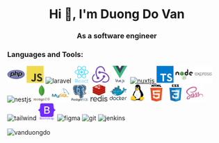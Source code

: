 <h1 align="center">Hi 👋, I'm Duong Do Van</h1>
<h3 align="center">As a software engineer</h3>

<h3 align="left">Languages and Tools:</h3>
<p align="left">
            <a href="https://www.php.net" target="_blank" rel="noreferrer" style="text-decoration:none;">
            <img src="https://raw.githubusercontent.com/devicons/devicon/master/icons/php/php-original.svg" alt="php" width="40" height="40" />
        </a>
         <a href="https://developer.mozilla.org/en-US/docs/Web/JavaScript" target="_blank" rel="noreferrer" style="text-decoration: none">
        <img src="https://raw.githubusercontent.com/devicons/devicon/master/icons/javascript/javascript-original.svg" alt="javascript" width="40" height="40" />
    </a>
    <a href="https://laravel.com/" target="_blank" rel="noreferrer" style="text-decoration: none">
        <img src="https://github.com/laravel/art/blob/master/laravel-logo.png" alt="laravel" width="40" height="40" />
    </a>
    <a href="https://reactjs.org/" target="blank" rel="noreferrer" style="text-decoration: none">
        <img src="https://raw.githubusercontent.com/devicons/devicon/master/icons/react/react-original-wordmark.svg" alt="react" width="40" height="40" />
    </a>
    <a href="https://redux.js.org" target="_blank" rel="noreferrer" style="text-decoration: none">
        <img src="https://raw.githubusercontent.com/devicons/devicon/master/icons/redux/redux-original.svg" alt="redux" width="40" height="40" />
    </a>
    <a href="https://vuejs.org/" target="_blank" rel="noreferrer" style="text-decoration: none">
        <img src="https://raw.githubusercontent.com/devicons/devicon/master/icons/vuejs/vuejs-original-wordmark.svg" alt="vuejs" width="40" height="40" />
    </a>
    <a href="https://nuxtjs.org/" target="_blank" rel="noreferrer"> <img src="https://www.vectorlogo.zone/logos/nuxtjs/nuxtjs-icon.svg" alt="nuxtjs" width="40" height="40"/> </a>
    <a href="https://www.typescriptlang.org/" target="_blank" rel="noreferrer" style="text-decoration: none">
        <img src="https://raw.githubusercontent.com/devicons/devicon/master/icons/typescript/typescript-original.svg" alt="typescript" width="40" height="40" />
    </a>
    <a href="https://nodejs.org" target="_blank" rel="noreferrer" style="text-decoration: none">
        <img src="https://raw.githubusercontent.com/devicons/devicon/master/icons/nodejs/nodejs-original-wordmark.svg" alt="nodejs" width="40" height="40" />
    </a>
    <a href="https://expressjs.com" target="_blank" rel="noreferrer" style="text-decoration: none">
        <img src="https://raw.githubusercontent.com/devicons/devicon/master/icons/express/express-original-wordmark.svg" alt="express" width="40" height="40" />
    </a>
    <a href="https://nestjs.com" target="_blank" rel="noreferrer" style="text-decoration: none">
        <img src="https://nestjs.com/logo-small-gradient.76616405.svg" alt="nestjs" width="40" height="40" />
    </a>
    <a href="https://www.mongodb.com/" target="_blank" rel="noreferrer" style="text-decoration: none">
        <img src="https://raw.githubusercontent.com/devicons/devicon/master/icons/mongodb/mongodb-original-wordmark.svg" alt="mongodb" width="40" height="40" />
    </a>
    <a href="https://www.mysql.com/" target="_blank" rel="noreferrer" style="text-decoration: none">
        <img src="https://raw.githubusercontent.com/devicons/devicon/master/icons/mysql/mysql-original-wordmark.svg" alt="mysql" width="40" height="40" />
    </a>
    <a href="https://www.postgresql.org" target="_blank" rel="noreferrer" style="text-decoration: none">
        <img src="https://raw.githubusercontent.com/devicons/devicon/master/icons/postgresql/postgresql-original-wordmark.svg" alt="postgresql" width="40" height="40" />
    </a>
    <a href="https://redis.io" target="_blank" rel="noreferrer" style="text-decoration: none">
        <img src="https://raw.githubusercontent.com/devicons/devicon/master/icons/redis/redis-original-wordmark.svg" alt="redis" width="40" height="40" />
    </a>
    <a href="https://www.docker.com/" target="_blank" rel="noreferrer" style="text-decoration: none">
        <img src="https://raw.githubusercontent.com/devicons/devicon/master/icons/docker/docker-original-wordmark.svg" alt="docker" width="40" height="40" />
    </a>
    <a href="https://www.linux.org/" target="_blank" rel="noreferrer" style="text-decoration: none">
        <img src="https://raw.githubusercontent.com/devicons/devicon/master/icons/linux/linux-original.svg" alt="linux" width="40" height="40" />
    </a>
    <a href="https://www.w3.org/html/" target="_blank" rel="noreferrer" style="text-decoration: none">
        <img src="https://raw.githubusercontent.com/devicons/devicon/master/icons/html5/html5-original-wordmark.svg" alt="html5" width="40" height="40" />
    </a>
    <a href="https://www.w3schools.com/css/" target="_blank" rel="noreferrer" style="text-decoration: none">
        <img src="https://raw.githubusercontent.com/devicons/devicon/master/icons/css3/css3-original-wordmark.svg" alt="css3" width="40" height="40" />
    </a>
    <a href="https://sass-lang.com" target="_blank" rel="noreferrer" style="text-decoration: none">
        <img src="https://raw.githubusercontent.com/devicons/devicon/master/icons/sass/sass-original.svg" alt="sass" width="40" height="40" />
    </a>
    <a href="https://tailwindcss.com/" target="_blank" rel="noreferrer" style="text-decoration: none">
        <img src="https://www.vectorlogo.zone/logos/tailwindcss/tailwindcss-icon.svg" alt="tailwind" width="40" height="40" />
    </a>
    <a href="https://getbootstrap.com" target="_blank" rel="noreferrer" style="text-decoration: none">
        <img src="https://raw.githubusercontent.com/devicons/devicon/master/icons/bootstrap/bootstrap-plain-wordmark.svg" alt="bootstrap" width="40" height="40" />
    </a>
    <a href="https://www.figma.com/" target="_blank" rel="noreferrer" style="text-decoration: none">
        <img src="https://www.vectorlogo.zone/logos/figma/figma-icon.svg" alt="figma" width="40" height="40" />
    </a>
    <a href="https://git-scm.com/" target="_blank" rel="noreferrer" style="text-decoration: none">
        <img src="https://www.vectorlogo.zone/logos/git-scm/git-scm-icon.svg" alt="git" width="40" height="40" />
    </a>
    <a href="https://www.jenkins.io" target="_blank" rel="noreferrer" style="text-decoration: none">
        <img src="https://www.vectorlogo.zone/logos/jenkins/jenkins-icon.svg" alt="jenkins" width="40" height="40" />
    </a>
</p>

<p><img align="center" src="https://github-readme-stats.vercel.app/api/top-langs?username=vanduongdo&show_icons=true&locale=en&layout=compact" alt="vanduongdo" /></p>
